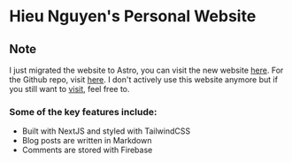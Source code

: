 # Hieu Nguyen's Personal Website

## Note

I just migrated the website to Astro, you can visit the new website [here](https://hieunguyen.vercel.app/). For the Github repo, visit [here](https://github.com/nhthieu/my-portfolio). I don't actively use this website anymore but if you still want to [visit](https://nhthieu.vercel.app/), feel free to.

### Some of the key features include:
- Built with NextJS and styled with TailwindCSS
- Blog posts are written in Markdown
- Comments are stored with Firebase
